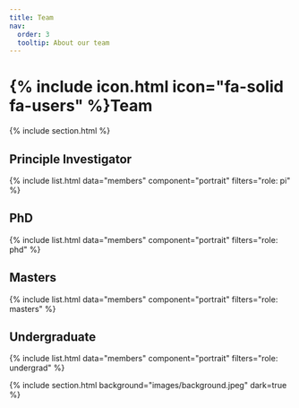 ```yaml
---
title: Team
nav:
  order: 3
  tooltip: About our team
---
```


# {% include icon.html icon="fa-solid fa-users" %}Team

{% include section.html %}

## Principle Investigator
{% include list.html data="members" component="portrait" filters="role: pi" %}

## PhD
{% include list.html data="members" component="portrait" filters="role: phd" %}

## Masters
{% include list.html data="members" component="portrait" filters="role: masters" %}

## Undergraduate
{% include list.html data="members" component="portrait" filters="role: undergrad" %}

{% include section.html background="images/background.jpeg" dark=true %}
